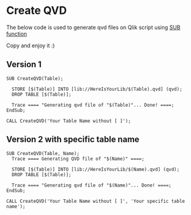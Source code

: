 # Create QVD

The below code is used to generate qvd files on Qlik script using [SUB function](https://help.qlik.com/en-US/qlikview/November2018/Subsystems/Client/Content/QV_QlikView/Scripting/ScriptControlStatements/Sub.htm)

Copy and enjoy it :)

## Version 1

```
SUB CreateQVD(Table);
  
  STORE [$(Table)] INTO [lib://HereIsYourLib/$(Table).qvd] (qvd);
  DROP TABLE [$(Table)];
  
  Trace ==== "Generating qvd file of "$(Table)"... Done! ====;
EndSub;
```

```
CALL CreateQVD('Your Table Name without [ ]');
```

## Version 2 with specific table name

```
SUB CreateQVD(Table, Name);
  Trace ==== Generating QVD file of "$(Name)" ====;
  
  STORE [$(Table)] INTO [lib://HereIsYourLib/$(Name).qvd] (qvd);
  DROP TABLE [$(Table)];
  
  Trace ==== "Generating qvd file of "$(Name)"... Done! ====;
EndSub;
```

```
CALL CreateQVD('Your Table Name without [ ]', 'Your specific table name');
```
